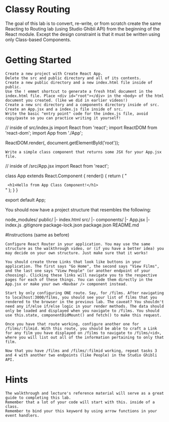 
# Classy Routing

The goal of this lab is to convert, re-write, or from scratch create the same Reacting to Routing lab (using Studio Ghibli API) from the beginning of the React module. Except the design constraint is that it must be written using only Class-based Components.

 
# Getting Started

    Create a new project with Create React App.
    Delete the src and public directory and all of its contents.
    Create a new public directory and a new index.html file inside of public.
    Use the ! emmet shortcut to generate a fresh html document in the index.html file. Place <div id="root"></div> in the <body> of the html document you created. (like we did in earlier videos!)
    Create a new src directory and a components directory inside of src.
    Create an App.jsx and a index.js file inside of src.
    Write the basic "entry point" code for the index.js file, avoid copy/paste so you can practice writing it yourself!

// inside of src/index.js
import React from 'react';
import ReactDOM from 'react-dom';
import App from './App';

ReactDOM.render(<App />, document.getElementById('root'));

    Write a simple class component that returns some JSX for your App.jsx file.

// inside of /src/App.jsx
import React from 'react';

class App extends React.Component {
    render() {
        return (
           " <div>
               ` <h1>Hello from App Class Component!</h1>`
            </div>"
        );
    }
}

export default App;

 

You should now have a project structure that resembles the following:

node_modules/
public/
|- index.html
src/
|- components/
|- App.jsx
|- index.js
.gitignore
package-lock.json
package.json
README.md

 
#Instructions (same as before)

    Configure React Router in your application. You may use the same structure as the walkthrough video, or (if you have a better idea) you may decide on your own structure. Just make sure that it works!

    You should create three Links that look like buttons in your application. The first says "Go Home", the second says "View Films", and the last one says "View People" (or another endpoint of your choosing). Clicking these links will navigate you to the respective pages for each of these things. You can code them directly in the App.jsx or make your own <Navbar /> component instead.

    Start by only configuring ONE route. Say, for /films. After navigating to localhost:3000/films, you should see your list of films that you rendered to the browser in the previous lab. The caveat? You shouldn't need any if/else if/else logic in your render methods. The data should only be loaded and displayed when you navigate to /films. You should use this.state, componentDidMount() and fetch() to make this request.

    Once you have that route working, configure another one for /films/:filmid. With this route, you should be able to craft a Link for any film you have displayed on /films to navigate to /films/<id>, where you will list out all of the information pertaining to only that film.

    Now that you have /films and /films/:filmid working, repeat tasks 3 and 4 with another two endpoints (like People) in the Studio Ghibli API.

 
# Hints

    The walkthrough and lecture's reference material will serve as a great guide to completing this lab.
    Remember that a lot of your code will start with this. inside of a class.
    Remember to bind your this keyword by using arrow functions in your event handlers.

